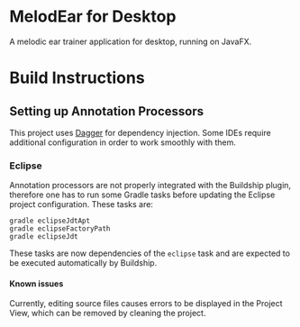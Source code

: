 MelodEar for Desktop
====================

A melodic ear trainer application for desktop, running on JavaFX.

Build Instructions
==================

Setting up Annotation Processors
--------------------------------
This project uses [Dagger](https://dagger.dev/) for dependency injection.
Some IDEs require additional configuration in order to work smoothly with
them.

### Eclipse
Annotation processors are not properly integrated with the Buildship plugin,
therefore one has to run some Gradle tasks before updating the Eclipse
project configuration. These tasks are:

```
gradle eclipseJdtApt
gradle eclipseFactoryPath
gradle eclipseJdt
```

These tasks are now dependencies of the `eclipse` task and are expected
to be executed automatically by Buildship.

#### Known issues
Currently, editing source files causes errors to be displayed in the
Project View, which can be removed by cleaning the project.
